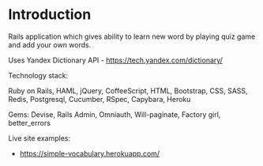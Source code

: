 # Introduction

Rails application which gives ability to learn new word by playing quiz game and add your own words.

Uses Yandex Dictionary API - https://tech.yandex.com/dictionary/

Technology stack: 

Ruby on Rails, HAML, jQuery, CoffeeScript, HTML, Bootstrap, CSS, SASS, Redis, Postgresql, Cucumber, RSpec, Capybara, Heroku

Gems: Devise, Rails Admin, Omniauth, Will-paginate, Factory girl, better_errors

Live site examples:
* https://simple-vocabulary.herokuapp.com/
